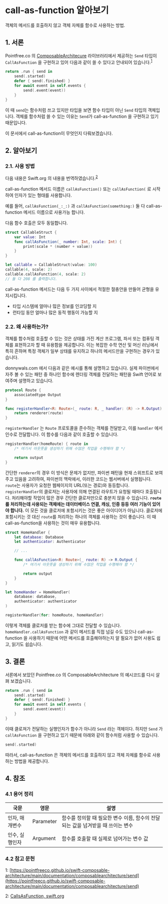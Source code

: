 # call-as-function 알아보기

객체의 메서드를 호출하지 않고 객체 자체를 함수로 사용하는 방법.

## 1. 서론

Pointfree.co 의 [ComposableArchitecure](https://github.com/pointfreeco/swift-composable-architecture) 라이브러리에서 제공하는 `Send` 타입이 `CallAsFunction` 을 구현하고 있어 다음과 같이 쓸 수 있다고 안내되어 있습니다.<sup>[1](#footnote_1)</sup>

```swift
return .run { send in
    send(.started)
    defer { send(.finished) }
    for await event in self.events {
        send(.event(event))
    }
}
```

이 때 `send`는 함수처럼 쓰고 있지만 타입을 보면 함수 타입이 아닌 `Send` 타입의 객체입니다.
객체를 함수처럼 쓸 수 있는 이유는 `Send`가 call-as-function 을 구현하고 있기 때문입니다.

이 문서에서 call-as-function이 무엇인지 다뤄보겠습니다.

## 2. 알아보기

### 2.1. 사용 방법

다음 내용은 Swift.org 의 내용을 번역하였습니다.<sup>[2](#footnote_2)</sup>

call-as-function 메서드 이름은 `callAsFunction()` 또는 `callAsFunction(` 로 시작하여 인자가 있는 형태를 사용합니다.

예를 들어, `callAsFunction(_:_:)` 과 `callAsFunction(something:)` 둘 다 call-as-function 메서드 이름으로 사용가능 합니다.

다음 함수 호출은 모두 동일합니다.
```swift
struct CallableStruct {
    var value: Int
    func callAsFunction(_ number: Int, scale: Int) {
        print(scale * (number + value))
    }
}

let callable = CallableStruct(value: 100)
callable(4, scale: 2)
callable.callAsFunction(4, scale: 2)
// 둘 다 208 를 출력합니다.
```

call-as-function 메서드는 다음 두 가지 사이에서 적절한 절충안을 만들어 균형을 유지시킵니다.
- 타입 시스템에 얼마나 많은 정보를 인코딩할 지
- 런타임 동안 얼마나 많은 동적 행동이 가능할 지

### 2.2. 왜 사용하는가?

객체를 함수처럼 호출할 수 있는 것은 상태를 가진 계산 프로그램, 파서 또는 컴퓨팅 객체를 표현하고자 할 때 유용함을 제공합니다. 이는 복잡한 수학 연산 및 머신 러닝에서 특히 흔하며 특정 객체가 일부 상태를 유지하고 하나의 메서드만을 구현하는 경우가 있습니다.

donnywals.com 에서 다음과 같은 예시를 통해 설명하고 있습니다. 실제 파이썬에서 자주 볼 수 있는 패턴 중 하나인 함수에 렌더링 객체를 전달하는 패턴을 Swift 언어로 보여주며 설명하고 있습니다.

```swift
protocol Route {
    associatedtype Output
}

func registerHandler<R: Route>(_ route: R, _ handler: (R) -> R.Output) {
    return renderer(route)
}
```

`registerHandler` 는 `Route` 프로토콜을 준수하는 객체를 전달받고, 이를 `handler` 에서 인수로 전달합니다. 이 함수를 다음과 같이 호출할 수 있습니다.

```swift
registerHandler(homeRoute) { route in
    /* 여기서 아웃풋을 생성하기 위해 수많은 작업을 수행해야 함 */

    return output
}
```
간단한 `renderer`의 경우 이 방식은 문제가 없지만, 파이썬 패턴을 현재 스위프트로 보여주고 있음을 고려하여, 파이썬의 맥락에서, 이러한 코드는 웹서버에서 실행됩니다.
`route`는 사용자가 요청한 웹페이지의 URL(또는 경로)와 동등합니다. `registerHandler`의 클로저는 사용자에 의해 연결된 라우트가 요청될 때마다 호출됩니다. 처리해야할 작업이 많은 경우 간단한 클로저만으로 충분치 않을 수 있습니다. **`route`를 처리하는데 사용되는 객체에는 데이터베이스 연결, 캐싱, 인증 등등 여러 기능이 있어야 합니다.**
이 모든 것을 클로저에 포함시키는 것은 좋은 아이디어가 아닙니다. 클로저에 포함시키는 것 대신 `route`를 처리하는 하나의 객체를 사용하는 것이 좋습니다. 이 때 call-as-function을 사용하는 것이 매우 유용합니다.

```swift
struct HomeHandler {
    let database: Database
    let authenticator: Authenticator

    // ...

    func callAsFunction<R: Route>(_ route: R) -> R.Output {
        /* 여기서 아웃풋을 생성하기 위해 수많은 작업을 수행해야 함 */

        return output
    }
}

let homeHander = HomeHandler(
    database: database, 
    authenticator: authenticator
)

registerHandler(for: homeRoute, homeHandler)
```

이렇게 객체를 클로저를 받는 함수에 그대로 전달할 수 있습니다. `homeHandler.callAsFunction` 과 같이 메서드를 직접 넘길 수도 있으나 call-as-function 을 사용하기 때문에 어떤 메서드를 호출해야하는지 알 필요가 없어 사용도 쉽고, 읽기도 쉽습니다.

## 3. 결론

서론에서 보았던 Pointfree.co 의 ComposableArchitecture 의 예시코드를 다시 살펴 보겠습니다.

```swift
return .run { send in
    send(.started)
    defer { send(.finished) }
    for await event in self.events {
        send(.event(event))
    }
}
```

이때 클로져가 전달하는 실행인자가 함수가 아니라 `Send` 라는 객체이다. 하지만 `Send` 가 `callAsFunction` 을 구현하고 있기 때문에 아래와 같이 함수처럼 사용할 수 있습니다.

```swift
send(.started)
```

따라서, call-as-function 은 객체의 메서드를 호출하지 않고 객체 자체를 함수로 사용하는 방법을 제공합니다.

## 4. 참조

### 4.1 용어 정리

| 국문 | 영문 | 설명 |
| --- | --- | --- |
| 인자, 매개변수 | Parameter | 함수를 정의할 때 필요한 변수 이름, 함수의 전달되는 값을 넘겨받을 때 쓰이는 변수 |
| 인수, 실행인자 | Argument | 함수를 호출할 때 실제로 넘어가는 변수 값 |

### 4.2 참고 문헌

<a name="footnote_1">1<a>: [https://pointfreeco.github.io/swift-composable-architecture/main/documentation/composablearchitecture/send](https://pointfreeco.github.io/swift-composable-architecture/main/documentation/composablearchitecture/send)

<a name="footnote_2">2<a>: [CallsAsFunction, swift.org](https://docs.swift.org/swift-book/ReferenceManual/Declarations.html#ID622)